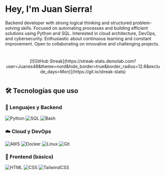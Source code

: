 # Hey, I'm Juan Sierra!

Backend developer with strong logical thinking and structured problem-solving skills.
Focused on automating processes and building efficient solutions using Python and SQL.
Interested in cloud architecture, DevOps, and cybersecurity.
Enthusiastic about continuous learning and constant improvement.
Open to collaborating on innovative and challenging projects.

#
<div align="center">
  [![GitHub Streak](https://streak-stats.demolab.com?user=Juanes48&theme=nord&hide_border=true&border_radius=12.6&exclude_days=Mon)](https://git.io/streak-stats)
</div>


#
## 🛠 Tecnologías que uso
### 🚀 Lenguajes y Backend  
![Python](https://img.shields.io/badge/Python-3776AB?style=for-the-badge&logo=python&logoColor=white)
![SQL](https://img.shields.io/badge/SQL-4479A1?style=for-the-badge&logo=postgresql&logoColor=white)
![Bash](https://img.shields.io/badge/Bash-121011?style=for-the-badge&logo=gnu-bash&logoColor=white)

### ☁️ Cloud y DevOps  
![AWS](https://img.shields.io/badge/AWS-232F3E?style=for-the-badge&logo=amazonaws&logoColor=white)
![Docker](https://img.shields.io/badge/Docker-2496ED?style=for-the-badge&logo=docker&logoColor=white)
![Linux](https://img.shields.io/badge/Linux-FCC624?style=for-the-badge&logo=linux&logoColor=black)
![Git](https://img.shields.io/badge/Git-F05032?style=for-the-badge&logo=git&logoColor=white)

### 🎨 Frontend (básico)  
![HTML](https://img.shields.io/badge/HTML5-E34F26?style=for-the-badge&logo=html5&logoColor=white)
![CSS](https://img.shields.io/badge/CSS3-1572B6?style=for-the-badge&logo=css3&logoColor=white)
![TailwindCSS](https://img.shields.io/badge/TailwindCSS-06B6D4?style=for-the-badge&logo=tailwind-css&logoColor=white)
